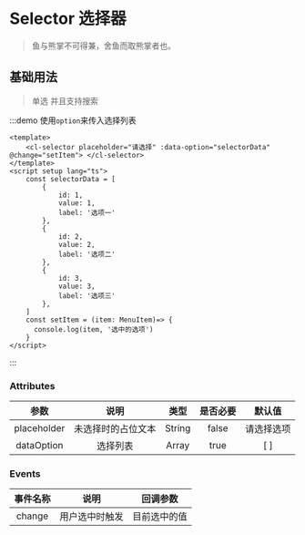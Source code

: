 # Selector 选择器  
>鱼与熊掌不可得兼，舍鱼而取熊掌者也。

## 基础用法  
>单选 并且支持搜索

:::demo 使用`option`来传入选择列表

```vue
<template>
    <cl-selector placeholder="请选择" :data-option="selectorData" @change="setItem"> </cl-selector> 
</template>
<script setup lang="ts">
    const selectorData = [
        { 
            id: 1,
            value: 1,
            label: '选项一'
        },
        { 
            id: 2,
            value: 2,
            label: '选项二'
        },
        { 
            id: 3,
            value: 3,
            label: '选项三'
        },
    ]
    const setItem = (item: MenuItem)=> {
      console.log(item, '选中的选项')
    }
</script>
```

:::


### Attributes  


| 参数 | 说明 | 类型 | 是否必要 | 默认值 |
|:---:|:---:|:---:|:---:|:---:|
| placeholder | 未选择时的占位文本 | String | false | 请选择选项 |
| dataOption | 选择列表 | Array | true | [ ] |


### Events  


| 事件名称 | 说明 | 回调参数 |
|:---:|:---:|:---:|
| change | 用户选中时触发 | 目前选中的值 | 

<style lang='sass'>
.source .cl-selector
  margin-bottom:90px
  

</style>